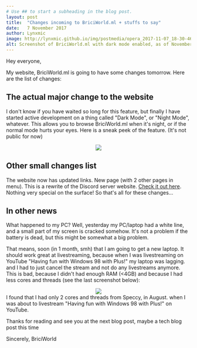 ```yaml
---
# Use ## to start a subheading in the blog post.
layout: post
title:  "Changes incoming to BriciWorld.ml + stuffs to say"
date:   7 November 2017
author: Lynxmic
image: http://lynxmic.github.io/img/postmedia/opera_2017-11-07_18-30-46.png # default: https://lynxmic.github.io/img/placeholder.png
alt: Screenshot of BriciWorld.ml with dark mode enabled, as of November 2017.
---
```

Hey everyone,

My website, BriciWorld.ml is going to have some changes tomorrow. Here are the list of changes:

## The actual major change to the website

I don't know if you have waited so long for this feature, but finally I have started active development on a thing called "Dark Mode", or "Night Mode", whatever. This allows you to browse BriciWorld.ml when it's night, or if the normal mode hurts your eyes. Here is a sneak peek of the feature. (It's not public for now)
<center><img style="max-width: 45%; height: auto;" src="http://lynxmic.github.io/img/postmedia/opera_2017-11-07_18-30-46.png"></center>

## Other small changes list

The website now has updated links.
New page (with 2 other pages in menu). This is a rewrite of the Discord server website. [Check it out here][1].
Nothing very special on the surface!
So that's all for these changes...

## In other news

What happened to my PC?
Well, yesterday my PC/laptop had a white line, and a small part of my screen is cracked somehow. 
It's not a problem if the battery is dead, but this might be somewhat a big problem. 

That means, soon (in 1 month, smh) that I am going to get a new laptop. It should work great at livestreaming, because when I was livestreaming on YouTube "Having fun with Windows 98 with Plus!" my laptop was lagging. and I had to just cancel the stream and not do any livestreams anymore. This is bad, because I didn't had enough RAM (<4GB) and because I had less cores and threads (see the last screenshot below):
<center><img src="http://lynxmic.github.io/img/postmedia/Speccy_2017-11-07_19-07-15.png"></center>
I found that I had only 2 cores and threads from Speccy, in August. when I was about to livestream "Having fun with Windows 98 with Plus!" on YouTube.

Thanks for reading and see you at the next blog post, maybe a tech blog post this time

Sincerely,
BriciWorld

[1]: http://discord.briciworld.ml/
